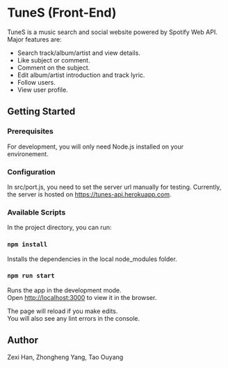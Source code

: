 # TuneS (Front-End)

TuneS is a music search and social website powered by Spotify Web API. Major features are:

* Search track/album/artist and view details.
* Like subject or comment.
* Comment on the subject.
* Edit album/artist introduction and track lyric.
* Follow users.
* View user profile.

## Getting Started

### Prerequisites

For development, you will only need Node.js installed on your environement.

### Configuration

In src/port.js, you need to set the server url manually for testing. Currently, the server is hosted on https://tunes-api.herokuapp.com.

### Available Scripts

In the project directory, you can run:

### `npm install`

Installs the dependencies in the local node_modules folder.

### `npm run start`

Runs the app in the development mode.<br>
Open [http://localhost:3000](http://localhost:3000) to view it in the browser.

The page will reload if you make edits.<br>
You will also see any lint errors in the console.

## Author

Zexi Han, Zhongheng Yang, Tao Ouyang
